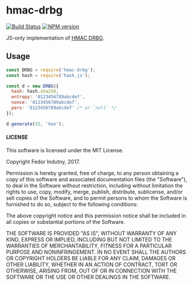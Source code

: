 # hmac-drbg

[![Build Status](https://secure.travis-ci.org/indutny/hmac-drbg.svg)](http://travis-ci.org/indutny/hmac-drbg)
[![NPM version](https://badge.fury.io/js/hmac-drbg.svg)](http://badge.fury.io/js/hmac-drbg)

JS-only implementation of [HMAC DRBG][0].

## Usage

```js
const DRBG = require('hmac-drbg');
const hash = require('hash.js');

const d = new DRBG({
  hash: hash.sha256,
  entropy: '0123456789abcdef',
  nonce: '0123456789abcdef',
  pers: '0123456789abcdef' /* or `null` */
});

d.generate(32, 'hex');
```

#### LICENSE

This software is licensed under the MIT License.

Copyright Fedor Indutny, 2017.

Permission is hereby granted, free of charge, to any person obtaining a
copy of this software and associated documentation files (the
"Software"), to deal in the Software without restriction, including
without limitation the rights to use, copy, modify, merge, publish,
distribute, sublicense, and/or sell copies of the Software, and to permit
persons to whom the Software is furnished to do so, subject to the
following conditions:

The above copyright notice and this permission notice shall be included
in all copies or substantial portions of the Software.

THE SOFTWARE IS PROVIDED "AS IS", WITHOUT WARRANTY OF ANY KIND, EXPRESS
OR IMPLIED, INCLUDING BUT NOT LIMITED TO THE WARRANTIES OF
MERCHANTABILITY, FITNESS FOR A PARTICULAR PURPOSE AND NONINFRINGEMENT. IN
NO EVENT SHALL THE AUTHORS OR COPYRIGHT HOLDERS BE LIABLE FOR ANY CLAIM,
DAMAGES OR OTHER LIABILITY, WHETHER IN AN ACTION OF CONTRACT, TORT OR
OTHERWISE, ARISING FROM, OUT OF OR IN CONNECTION WITH THE SOFTWARE OR THE
USE OR OTHER DEALINGS IN THE SOFTWARE.

[0]: http://csrc.nist.gov/groups/ST/toolkit/documents/rng/HashBlockCipherDRBG.pdf

